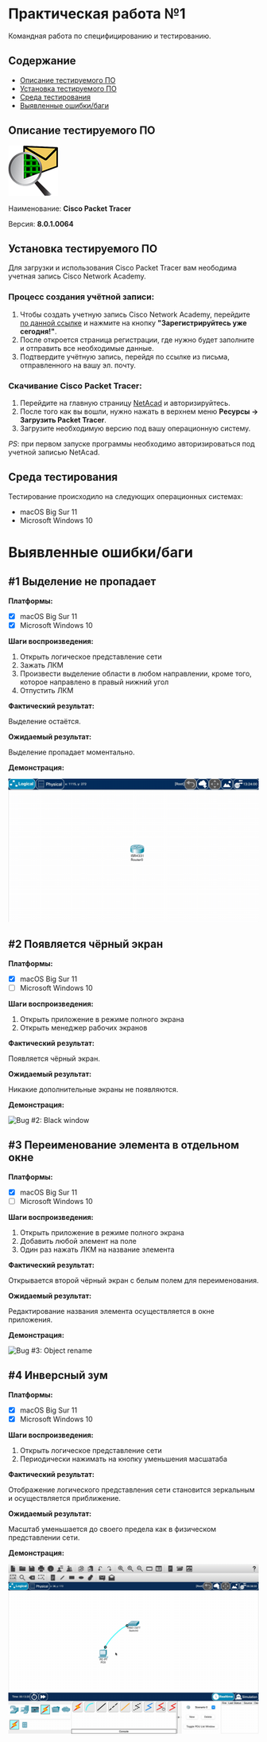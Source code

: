 # Практическая работа №1

Командная работа по специфицированию и тестированию.

## Содержание

- [Описание тестируемого ПО](#description-of-tested-software)
- [Установка тестируемого ПО](#installing-the-tested-software)
- [Среда тестирования](#test-environment)
- [Выявленные ошибки/баги](#bugs)

## Описание тестируемого ПО <a name="description-of-tested-software"></a>

![Cisco Packet Tracer](../assets/cisco-packet-tracer-icon.png)

Наименование: **Cisco Packet Tracer**

Версия: **8.0.1.0064**

## Установка тестируемого ПО <a name="installing-the-tested-software"></a>

Для загрузки и использования Cisco Packet Tracer вам неободима учетная запись Cisco Network Academy.

### Процесс создания учётной записи:

1. Чтобы создать учетную запись Cisco Network Academy, перейдите [по данной ссылке](https://www.netacad.com/ru/courses/) и нажмите на кнопку **"Зарегистрируйтесь уже сегодня!"**.
2. После откроется страница регистрации, где нужно будет заполните и отправить все необходимые данные.
3. Подтвердите учётную запись, перейдя по ссылке из письма, отправленного на вашу эл. почту.

### Скачивание Cisco Packet Tracer:

1. Перейдите на главную страницу [NetAcad](https://www.netacad.com/) и авторизируйтесь.
2. После того как вы вошли, нужно нажать в верхнем меню **Ресурсы -> Загрузить Packet Tracer**.
3. Загрузите необходимую версию под вашу операционную систему.

*PS*: при первом запуске программы необходимо авторизироваться под учетной записью NetAcad.

## Среда тестирования <a name="test-environment"></a>

Тестирование происходило на следующих операционных системах:

* macOS Big Sur 11
* Microsoft Windows 10

# Выявленные ошибки/баги <a name="bugs"></a>

## #1 Выделение не пропадает

**Платформы:**

- [x] macOS Big Sur 11
- [x] Microsoft Windows 10

**Шаги воспроизведения:**

1. Открыть логическое представление сети
2. Зажать ЛКМ
3. Произвести выделение области в любом направлении, кроме того, которое направлено в правый нижний угол
4. Отпустить ЛКМ

**Фактический результат:**

Выделение остаётся.

**Ожидаемый результат:**

Выделение пропадает моментально.

**Демонстрация:**

![Bug #1: Selection does not disappear](../assets/selection-does-not-disappear-bug.gif)

## #2 Появляется чёрный экран

**Платформы:**

- [x] macOS Big Sur 11
- [ ] Microsoft Windows 10

**Шаги воспроизведения:**

1. Открыть приложение в режиме полного экрана
2. Открыть менеджер рабочих экранов

**Фактический результат:**

Появляется чёрный экран.

**Ожидаемый результат:**

Никакие дополнительные экраны не появляются.

**Демонстрация:**

![Bug #2: Black window](../assets/black-window-bug.gif)

## #3 Переименование элемента в отдельном окне

**Платформы:**

- [x] macOS Big Sur 11
- [ ] Microsoft Windows 10

**Шаги воспроизведения:**

1. Открыть приложение в режиме полного экрана
2. Добавить любой элемент на поле
3. Один раз нажать ЛКМ на название элемента

**Фактический результат:**

Открывается второй чёрный экран с белым полем для переименования.

**Ожидаемый результат:**

Редактирование названия элемента осуществляется в окне приложения.

**Демонстрация:**

![Bug #3: Object rename](../assets/object-rename-bug.gif)

## #4 Инверсный зум

**Платформы:**

- [x] macOS Big Sur 11
- [x] Microsoft Windows 10

**Шаги воспроизведения:**

1. Открыть логическое представление сети
2. Периодически нажимать на кнопку уменьшения масшатаба

**Фактический результат:**

Отображение логического представления сети становится зеркальным и осуществляется приближение.

**Ожидаемый результат:**

Масштаб уменьшается до своего предела как в физическом представлении сети.

**Демонстрация:**

![Bug #4: Inverse zoom](../assets/inverse-zoom-bug.gif)
